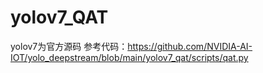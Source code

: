 # yolov7_QAT
yolov7为官方源码 
参考代码：https://github.com/NVIDIA-AI-IOT/yolo_deepstream/blob/main/yolov7_qat/scripts/qat.py
